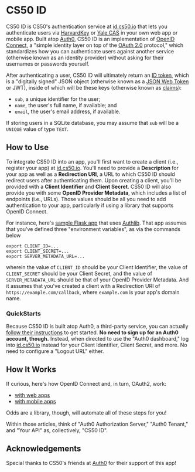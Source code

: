 # CS50 ID

CS50 ID is CS50's authentication service at [id.cs50.io](https://id.cs50.io/) that lets you authenticate users via [HarvardKey](https://key.harvard.edu/) or [Yale CAS](https://developers.yale.edu/cas-central-authentication-service) in your own web app or mobile app. Built atop [Auth0](https://auth0.com/), CS50 ID is an implementation of [OpenID Connect](https://openid.net/specs/openid-connect-core-1_0.html), a "simple identity layer on top of the [OAuth 2.0](https://tools.ietf.org/html/rfc6749) protocol," which standardizes how you can authenticate users against another service (otherwise known as an identity provider) without asking for their usernames or passwords yourself.

After authenticating a user, CS50 ID will ultimately return an [ID token](https://openid.net/specs/openid-connect-core-1_0.html#IDToken), which is a "digitally signed" JSON object (otherwise known as a [JSON Web Token](https://tools.ietf.org/html/draft-ietf-oauth-json-web-token-32) or JWT), inside of which will be these keys (otherwise known as [claims](https://openid.net/specs/openid-connect-core-1_0.html#StandardClaims)):

* `sub`, a unique identifier for the user;
* `name`, the user's full name, if available; and
* `email`, the user's email address, if available.

If storing users in a SQLite database, you may assume that `sub` will be a `UNIQUE` value of type `TEXT`.

## How to Use

To integrate CS50 ID into an app, you'll first want to create a client (i.e., register your app) at [id.cs50.io](https://id.cs50.io/). You'll need to provide a **Description** for your app as well as a **Redirection URI**, a URL to which CS50 ID should redirect users after authenticating them. Upon creating a client, you'll be provided with a **Client Identifier** and **Client Secret**. CS50 ID will also provide you with some **OpenID Provider Metadata**, which includes a list of endpoints (i.e., URLs). Those values should be all you need to add authentication to your app, particularly if using a library that supports OpenID Connect.

For instance, here's [sample Flask app](https://github.com/cs50/id/tree/master/flask) that uses [Authlib](https://docs.authlib.org/en/latest/client/flask.html#flask-openid-connect-client). That app assumes that you've defined three "environment variables", as via the commands below

```
export CLIENT_ID=...
export CLIENT_SECRET=...
export SERVER_METADATA_URL=...
```

wherein the value of `CLIENT_ID` should be your Client Identifier, the value of `CLIENT_SECRET` should be your Client Secret, and the value of `SERVER_METADATA_URL` should be that of your OpenID Provider Metadata. And it assumes that you've created a client with a Redirection URI of `https://example.com/callback`, where `example.com` is your app's domain name.

### QuickStarts

Because CS50 ID is built atop Auth0, a third-party service, you can actually [follow their instructions](https://auth0.com/docs/quickstarts) to get started. **No need to sign up for an Auth0 account, though.** Instead, when directed to use the "Auth0 dashboard," log into [id.cs50.io](https://id.cs50.io/) instead for your Client Identifier, Client Secret, and more. No need to configure a "Logout URL" either.

## How It Works

If curious, here's how OpenID Connect and, in turn, OAuth2, work:

* [with web apps](https://auth0.com/docs/flows/concepts/auth-code)
* [with mobile apps](https://auth0.com/docs/flows/concepts/auth-code-pkce)

Odds are a library, though, will automate all of these steps for you!

Within those articles, think of "Auth0 Authorization Server," "Auth0 Tenant," and "Your API" as, collectively, "CS50 ID". 

## Acknowledgements

Special thanks to CS50's friends at [Auth0](https://auth0.com/) for their support of this app!
